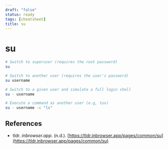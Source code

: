 ```yaml
---
draft: "false"
status: ready
tags: [cheatsheet]
title: su
---
```


# su

```bash
# Switch to superuser (requires the root password)
su

# Switch to another user (requires the user's password)
su username

# Switch to a given user and simulate a full login shell
su - username

# Execute a command as another user (e.g, tux)
su - username -c "ls"
```

## References

- tldr. _inbrowser.app_. (n.d.). [https://tldr.inbrowser.app/pages/common/su](https://tldr.inbrowser.app/pages/common/su)
